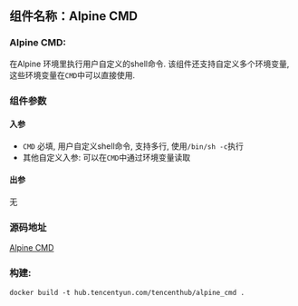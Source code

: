 ## 组件名称：Alpine CMD

### Alpine CMD:

在Alpine 环境里执行用户自定义的shell命令. 该组件还支持自定义多个环境变量, 这些环境变量在`CMD`中可以直接使用.

### 组件参数
#### 入参

- `CMD` 必填, 用户自定义shell命令, 支持多行, 使用`/bin/sh -c`执行
- 其他自定义入参: 可以在`CMD`中通过环境变量读取
  

#### 出参
无

### 源码地址

[Alpine CMD](https://github.com/tencentyun/workflow-components/tree/master/cmd/alpine_cmd)

### 构建:

`docker build -t hub.tencentyun.com/tencenthub/alpine_cmd .`
